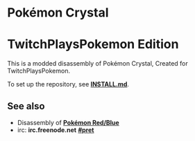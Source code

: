 # Pokémon Crystal
# TwitchPlaysPokemon Edition

This is a modded disassembly of Pokémon Crystal, Created for  TwitchPlaysPokemon.

To set up the repository, see [**INSTALL.md**](INSTALL.md).


## See also

* Disassembly of [**Pokémon Red/Blue**][pokered]
* irc: **irc.freenode.net** [**#pret**][irc]

[pokered]: https://github.com/iimarckus/pokered
[irc]: https://kiwiirc.com/client/irc.freenode.net/?#pret
